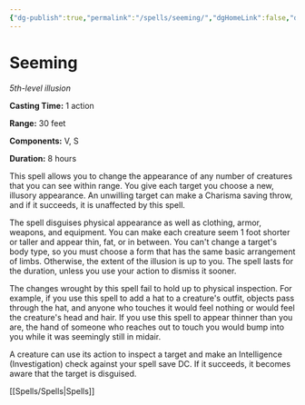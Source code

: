 ```yaml
---
{"dg-publish":true,"permalink":"/spells/seeming/","dgHomeLink":false,"dgPassFrontmatter":true}
---
```



# Seeming

*5th-level illusion*

**Casting Time:** 1 action

**Range:** 30 feet

**Components:** V, S

**Duration:** 8 hours

This spell allows you to change the appearance of any number of creatures that you can see within range. You give each target you choose a new, illusory appearance. An unwilling target can make a Charisma saving throw, and if it succeeds, it is unaffected by this spell.

The spell disguises physical appearance as well as clothing, armor, weapons, and equipment. You can make each creature seem 1 foot shorter or taller and appear thin, fat, or in between. You can't change a target's body type, so you must choose a form that has the same basic arrangement of limbs. Otherwise, the extent of the illusion is up to you. The spell lasts for the duration, unless you use your action to dismiss it sooner.

The changes wrought by this spell fail to hold up to physical inspection. For example, if you use this spell to add a hat to a creature's outfit, objects pass through the hat, and anyone who touches it would feel nothing or would feel the creature's head and hair. If you use this spell to appear thinner than you are, the hand of someone who reaches out to touch you would bump into you while it was seemingly still in midair.

A creature can use its action to inspect a target and make an Intelligence (Investigation) check against your spell save DC. If it succeeds, it becomes aware that the target is disguised.


[[Spells/Spells|Spells]]